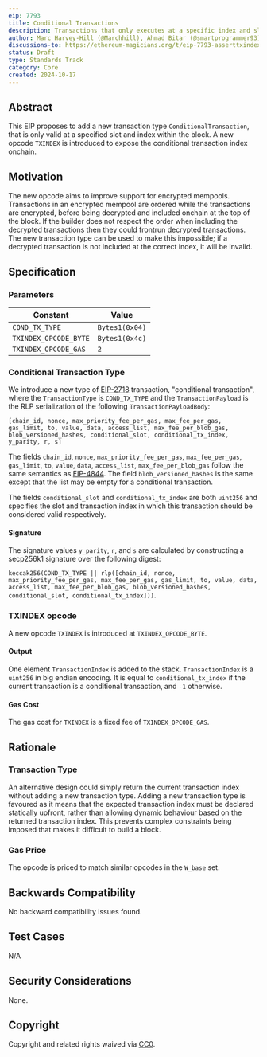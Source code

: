 ```yaml
---
eip: 7793
title: Conditional Transactions
description: Transactions that only executes at a specific index and slot
author: Marc Harvey-Hill (@Marchhill), Ahmad Bitar (@smartprogrammer93)
discussions-to: https://ethereum-magicians.org/t/eip-7793-asserttxindex-opcode/21513
status: Draft
type: Standards Track
category: Core
created: 2024-10-17
---
```


## Abstract

This EIP proposes to add a new transaction type `ConditionalTransaction`, that is only valid at a specified slot and index within the block. A new opcode `TXINDEX` is introduced to expose the conditional transaction index onchain.

## Motivation

The new opcode aims to improve support for encrypted mempools. Transactions in an encrypted mempool are ordered while the transactions are encrypted, before being decrypted and included onchain at the top of the block. If the builder does not respect the order when including the decrypted transactions then they could frontrun decrypted transactions. The new transaction type can be used to make this impossible; if a decrypted transaction is not included at the correct index, it will be invalid.

## Specification

### Parameters

| Constant | Value |
| - | - |
| `COND_TX_TYPE` | `Bytes1(0x04)` |
| `TXINDEX_OPCODE_BYTE` | `Bytes1(0x4c)` |
| `TXINDEX_OPCODE_GAS` | `2` |

### Conditional Transaction Type

We introduce a new type of [EIP-2718](./eip-2718.md) transaction, "conditional transaction", where the `TransactionType` is `COND_TX_TYPE` and the `TransactionPayload` is the RLP serialization of the following `TransactionPayloadBody`:

```
[chain_id, nonce, max_priority_fee_per_gas, max_fee_per_gas, gas_limit, to, value, data, access_list, max_fee_per_blob_gas, blob_versioned_hashes, conditional_slot, conditional_tx_index, y_parity, r, s]
```

The fields `chain_id`, `nonce`, `max_priority_fee_per_gas`, `max_fee_per_gas`, `gas_limit`, `to`, `value`, `data`, `access_list`, `max_fee_per_blob_gas` follow the same semantics as [EIP-4844](./eip-4844.md). The field `blob_versioned_hashes` is the same except that the list may be empty for a conditional transaction.

The fields `conditional_slot` and `conditional_tx_index` are both `uint256` and specifies the slot and transaction index in which this transaction should be considered valid respectively.

#### Signature

The signature values `y_parity`, `r`, and `s` are calculated by constructing a secp256k1 signature over the following digest:

`keccak256(COND_TX_TYPE || rlp([chain_id, nonce, max_priority_fee_per_gas, max_fee_per_gas, gas_limit, to, value, data, access_list, max_fee_per_blob_gas, blob_versioned_hashes, conditional_slot, conditional_tx_index]))`.

### TXINDEX opcode

A new opcode `TXINDEX` is introduced at `TXINDEX_OPCODE_BYTE`.

#### Output

One element `TransactionIndex` is added to the stack. `TransactionIndex` is a `uint256` in big endian encoding. It is equal to `conditional_tx_index` if the current transaction is a conditional transaction, and `-1` otherwise.

#### Gas Cost

The gas cost for `TXINDEX` is a fixed fee of `TXINDEX_OPCODE_GAS`.

## Rationale

### Transaction Type

An alternative design could simply return the current transaction index without adding a new transaction type. Adding a new transaction type is favoured as it means that the expected transaction index must be declared statically upfront, rather than allowing dynamic behaviour based on the returned transaction index. This prevents complex constraints being imposed that makes it difficult to build a block.

### Gas Price

The opcode is priced to match similar opcodes in the `W_base` set.

## Backwards Compatibility

No backward compatibility issues found.

## Test Cases

N/A

## Security Considerations

None.

## Copyright

Copyright and related rights waived via [CC0](../LICENSE.md).
